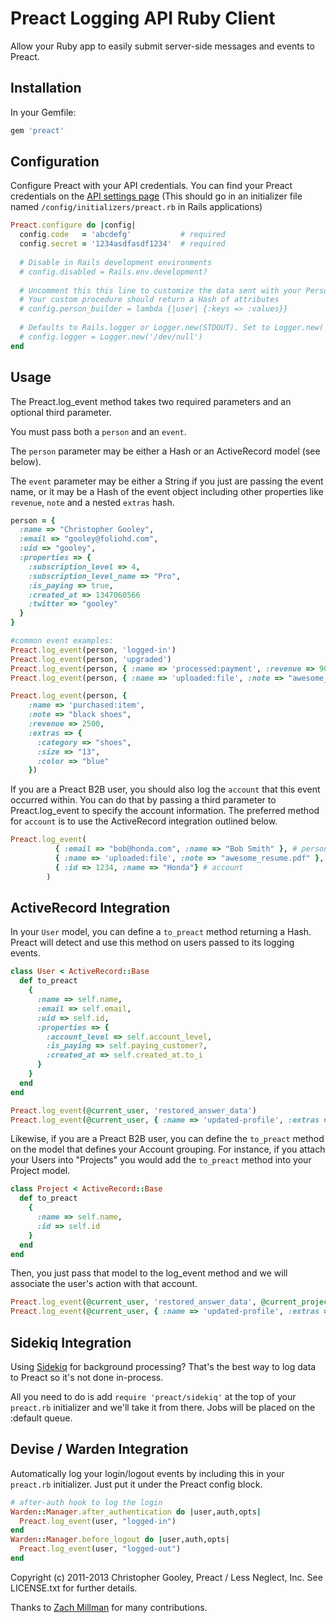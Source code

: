Preact Logging API Ruby Client
===
Allow your Ruby app to easily submit server-side messages and events to Preact.

Installation
---

In your Gemfile:

```ruby
gem 'preact'
```

Configuration
---

Configure Preact with your API credentials. You can find your Preact credentials on the [API settings page](https://secure.preact.io/settings/api) (This should go in an initializer file named `/config/initializers/preact.rb` in Rails applications)

```ruby
Preact.configure do |config|
  config.code   = 'abcdefg'           # required
  config.secret = '1234asdfasdf1234'  # required
  
  # Disable in Rails development environments
  # config.disabled = Rails.env.development?
  
  # Uncomment this this line to customize the data sent with your Person objects.
  # Your custom procedure should return a Hash of attributes
  # config.person_builder = lambda {|user| {:keys => :values}}
  
  # Defaults to Rails.logger or Logger.new(STDOUT). Set to Logger.new('/dev/null') to disable logging.
  # config.logger = Logger.new('/dev/null')  
end
```

Usage
---

The Preact.log_event method takes two required parameters and an optional third parameter.

You must pass both a `person` and an `event`.

The `person` parameter may be either a Hash or an ActiveRecord model (see below). 

The `event` parameter may be either a String if you just are passing the event name, or it may be a Hash of the event object including other properties like `revenue`, `note` and a nested `extras` hash.

```ruby
person = {
  :name => "Christopher Gooley",
  :email => "gooley@foliohd.com",
  :uid => "gooley",
  :properties => {
    :subscription_level => 4,
    :subscription_level_name => "Pro",
    :is_paying => true,
    :created_at => 1347060566
    :twitter => "gooley"
  }
}

#common event examples:
Preact.log_event(person, 'logged-in')
Preact.log_event(person, 'upgraded')
Preact.log_event(person, { :name => 'processed:payment', :revenue => 900 }) # revenue specified in cents
Preact.log_event(person, { :name => 'uploaded:file', :note => "awesome_resume.pdf" })

Preact.log_event(person, {
    :name => 'purchased:item',
    :note => "black shoes", 
    :revenue => 2500, 
    :extras => {
      :category => "shoes",
      :size => "13",
      :color => "blue"
    })
```

If you are a Preact B2B user, you should also log the `account` that this event occurred within. You can do that by passing a third parameter to Preact.log_event to specify the account information. The preferred method for `account` is to use the ActiveRecord integration outlined below.

```ruby
Preact.log_event(
          { :email => "bob@honda.com", :name => "Bob Smith" }, # person
          { :name => 'uploaded:file', :note => "awesome_resume.pdf" }, # event
          { :id => 1234, :name => "Honda"} # account
        )
```

ActiveRecord Integration
---
In your `User` model, you can define a `to_preact` method returning a Hash. Preact will detect and use this method on users passed to its logging events.

```ruby
class User < ActiveRecord::Base
  def to_preact
    {
      :name => self.name,
      :email => self.email,
      :uid => self.id,
      :properties => {
        :account_level => self.account_level,
        :is_paying => self.paying_customer?,
        :created_at => self.created_at.to_i
      }
    }
  end
end
```

```ruby
Preact.log_event(@current_user, 'restored_answer_data') 
Preact.log_event(@current_user, { :name => 'updated-profile', :extras => {:twitter => "@gooley"} })
```

Likewise, if you are a Preact B2B user, you can define the `to_preact` method on the model that defines your Account grouping. For instance, if you attach your Users into "Projects" you would add the `to_preact` method into your Project model.

```ruby
class Project < ActiveRecord::Base
  def to_preact
    {
      :name => self.name,
      :id => self.id
    }
  end
end
```

Then, you just pass that model to the log_event method and we will associate the user's action with that account.

```ruby
Preact.log_event(@current_user, 'restored_answer_data', @current_project) 
Preact.log_event(@current_user, { :name => 'updated-profile', :extras => {:twitter => "@gooley"} }, @current_project)
```

Sidekiq Integration
---
Using [Sidekiq](http://sidekiq.org) for background processing? That's the best way to log data to Preact so it's not done in-process. 

All you need to do is add `require 'preact/sidekiq'` at the top of your `preact.rb` initializer and we'll take it from there. Jobs will be placed on the :default queue.

Devise / Warden Integration
--
Automatically log your login/logout events by including this in your `preact.rb` initializer. Just put it under the Preact config block.

```ruby
# after-auth hook to log the login
Warden::Manager.after_authentication do |user,auth,opts|
  Preact.log_event(user, "logged-in")
end
Warden::Manager.before_logout do |user,auth,opts|
  Preact.log_event(user, "logged-out")
end
```


Copyright (c) 2011-2013 Christopher Gooley, Preact / Less Neglect, Inc. See LICENSE.txt for further details.

Thanks to [Zach Millman](https://github.com/zmillman) for many contributions.
